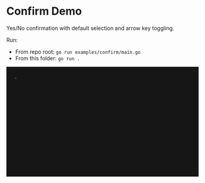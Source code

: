 # Confirm Demo

Yes/No confirmation with default selection and arrow key toggling.

Run:

- From repo root: `go run examples/confirm/main.go`
- From this folder: `go run .`

![Demo](./demo.gif)

